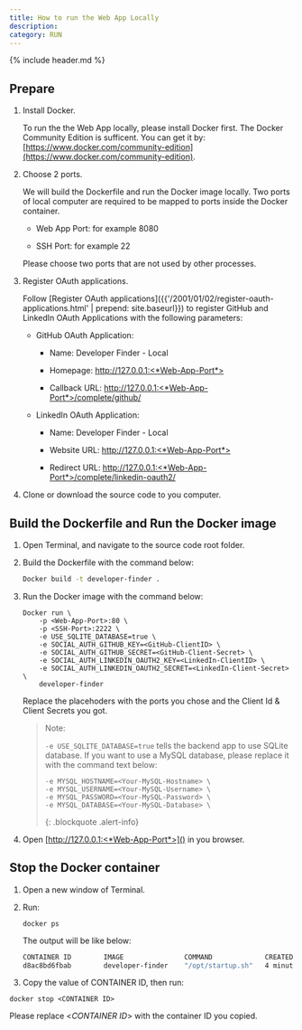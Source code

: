 ```yaml
---
title: How to run the Web App Locally
description: 
category: RUN
---
```


{% include header.md %}

## Prepare

1. Install Docker.

   To run the the Web App locally, please install Docker first. The Docker Community Edition is sufficent. You can get it by: [https://www.docker.com/community-edition](https://www.docker.com/community-edition).

2. Choose 2 ports.

   We will build the Dockerfile and run the Docker image locally. Two ports of  local computer are required to be mapped to ports inside the Docker container.

   * Web App Port: for example 8080

   * SSH Port: for example 22

   Please choose two ports that are not used by other processes.

3. Register OAuth applications.

   Follow [Register OAuth applications]({{'/2001/01/02/register-oauth-applications.html' | prepend: site.baseurl}}) to register GitHub and LinkedIn OAuth Applications with the following parameters:

   * GitHub OAuth Application:

     * Name: Developer Finder - Local

     * Homepage: http://127.0.0.1:<*Web-App-Port*>

     * Callback URL: http://127.0.0.1:<*Web-App-Port*>/complete/github/

   * LinkedIn OAuth Application:

     * Name: Developer Finder - Local

     * Website URL: http://127.0.0.1:<*Web-App-Port*>
     
     * Redirect URL: http://127.0.0.1:<*Web-App-Port*>/complete/linkedin-oauth2/

4. Clone or download the source code to you computer.


## Build the Dockerfile and Run the Docker image

1. Open Terminal, and navigate to the source code root folder.

2. Build the Dockerfile with the command below:

   ```sh
   Docker build -t developer-finder .
   ```

3. Run the Docker image with the command below:

   ```Sh
   Docker run \
       -p <Web-App-Port>:80 \
       -p <SSH-Port>:2222 \
       -e USE_SQLITE_DATABASE=true \
       -e SOCIAL_AUTH_GITHUB_KEY=<GitHub-ClientID> \
       -e SOCIAL_AUTH_GITHUB_SECRET=<GitHub-Client-Secret> \
       -e SOCIAL_AUTH_LINKEDIN_OAUTH2_KEY=<LinkedIn-ClientID> \
       -e SOCIAL_AUTH_LINKEDIN_OAUTH2_SECRET=<LinkedIn-Client-Secret> \
       developer-finder
   ```

   Replace the placehoders with the ports you chose and the Client Id & Client Secrets you got.

   > Note:
   >
   > `-e USE_SQLITE_DATABASE=true` tells the backend app to use SQLite database. If you want to use a MySQL database, please replace it with the command text below: 
   >
   > ```
   > -e MYSQL_HOSTNAME=<Your-MySQL-Hostname> \
   > -e MYSQL_USERNAME=<Your-MySQL-Username> \
   > -e MYSQL_PASSWORD=<Your-MySQL-Password> \ 
   > -e MYSQL_DATABASE=<Your-MySQL-Database> \  
   > ```
   > {: .blockquote .alert-info}

4. Open [http://127.0.0.1:<*Web-App-Port*>]() in you browser.


## Stop the Docker container

1. Open a new window of Terminal.

2. Run:

   ```Sh
   docker ps
   ```

   The output will be like below:

   ```sh
   CONTAINER ID        IMAGE               COMMAND             CREATED
   d8ac8bd6fbab        developer-finder    "/opt/startup.sh"   4 minutes ago
   ```

3.  Copy the value of CONTAINER ID, then run:

   ```
   docker stop <CONTAINER ID>
   ```

   Please replace <*CONTAINER ID*> with the container ID you copied.